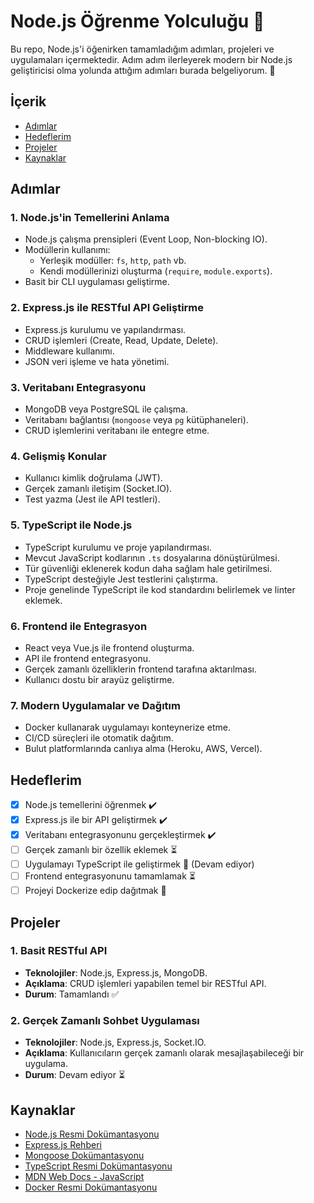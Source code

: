 # Node.js Öğrenme Yolculuğu 🚀

Bu repo, Node.js'i öğenirken tamamladığım adımları, projeleri ve uygulamaları içermektedir. Adım adım ilerleyerek modern bir Node.js geliştiricisi olma yolunda attığım adımları burada belgeliyorum. 🎯

## İçerik
- [Adımlar](#adımlar)
- [Hedeflerim](#hedeflerim)
- [Projeler](#projeler)
- [Kaynaklar](#kaynaklar)

## Adımlar

### 1. Node.js'in Temellerini Anlama
- Node.js çalışma prensipleri (Event Loop, Non-blocking IO).
- Modüllerin kullanımı:
  - Yerleşik modüller: `fs`, `http`, `path` vb.
  - Kendi modüllerinizi oluşturma (`require`, `module.exports`).
- Basit bir CLI uygulaması geliştirme.

### 2. Express.js ile RESTful API Geliştirme
- Express.js kurulumu ve yapılandırması.
- CRUD işlemleri (Create, Read, Update, Delete).
- Middleware kullanımı.
- JSON veri işleme ve hata yönetimi.

### 3. Veritabanı Entegrasyonu
- MongoDB veya PostgreSQL ile çalışma.
- Veritabanı bağlantısı (`mongoose` veya `pg` kütüphaneleri).
- CRUD işlemlerini veritabanı ile entegre etme.

### 4. Gelişmiş Konular
- Kullanıcı kimlik doğrulama (JWT).
- Gerçek zamanlı iletişim (Socket.IO).
- Test yazma (Jest ile API testleri).

### 5. TypeScript ile Node.js
- TypeScript kurulumu ve proje yapılandırması.
- Mevcut JavaScript kodlarının `.ts` dosyalarına dönüştürülmesi.
- Tür güvenliği eklenerek kodun daha sağlam hale getirilmesi.
- TypeScript desteğiyle Jest testlerini çalıştırma.
- Proje genelinde TypeScript ile kod standardını belirlemek ve linter eklemek.

### 6. Frontend ile Entegrasyon
- React veya Vue.js ile frontend oluşturma.
- API ile frontend entegrasyonu.
- Gerçek zamanlı özelliklerin frontend tarafına aktarılması.
- Kullanıcı dostu bir arayüz geliştirme.

### 7. Modern Uygulamalar ve Dağıtım
- Docker kullanarak uygulamayı konteynerize etme.
- CI/CD süreçleri ile otomatik dağıtım.
- Bulut platformlarında canlıya alma (Heroku, AWS, Vercel).

## Hedeflerim
- [x] Node.js temellerini öğrenmek ✔️
- [x] Express.js ile bir API geliştirmek ✔️
- [x] Veritabanı entegrasyonunu gerçekleştirmek ✔️
- [ ] Gerçek zamanlı bir özellik eklemek ⏳
- [ ] Uygulamayı TypeScript ile geliştirmek 🔧 (Devam ediyor)
- [ ] Frontend entegrasyonunu tamamlamak ⏳
- [ ] Projeyi Dockerize edip dağıtmak 🚀

## Projeler

### 1. Basit RESTful API
- **Teknolojiler**: Node.js, Express.js, MongoDB.
- **Açıklama**: CRUD işlemleri yapabilen temel bir RESTful API.
- **Durum**: Tamamlandı ✅

### 2. Gerçek Zamanlı Sohbet Uygulaması
- **Teknolojiler**: Node.js, Express.js, Socket.IO.
- **Açıklama**: Kullanıcıların gerçek zamanlı olarak mesajlaşabileceği bir uygulama.
- **Durum**: Devam ediyor ⏳

## Kaynaklar
- [Node.js Resmi Dokümantasyonu](https://nodejs.org/)
- [Express.js Rehberi](https://expressjs.com/)
- [Mongoose Dokümantasyonu](https://mongoosejs.com/)
- [TypeScript Resmi Dokümantasyonu](https://www.typescriptlang.org/)
- [MDN Web Docs - JavaScript](https://developer.mozilla.org/en-US/docs/Web/JavaScript)
- [Docker Resmi Dokümantasyonu](https://docs.docker.com/)

